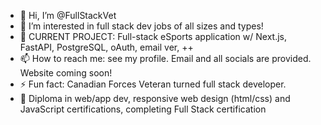- 👋 Hi, I’m @FullStackVet
- 👀 I’m interested in full stack dev jobs of all sizes and types!
- 🌱 CURRENT PROJECT: Full-stack eSports application w/ Next.js, FastAPI, PostgreSQL, oAuth, email ver, ++
- 📫 How to reach me: see my profile. Email and all socials are provided. Website coming soon!
- ⚡ Fun fact: Canadian Forces Veteran turned full stack developer.
- 🚀 Diploma in web/app dev, responsive web design (html/css) and JavaScript certifications, completing Full Stack certification

<!---
FullStackVet/FullStackVet is a ✨ special ✨ repository because its `README.md` (this file) appears on your GitHub profile.
You can click the Preview link to take a look at your changes.
--->
